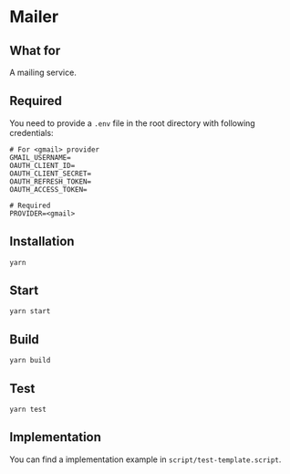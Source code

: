 # Mailer

## What for

A mailing service.

## Required

You need to provide a `.env` file in the root directory with following credentials:

```text
# For <gmail> provider
GMAIL_USERNAME=
OAUTH_CLIENT_ID=
OAUTH_CLIENT_SECRET=
OAUTH_REFRESH_TOKEN=
OAUTH_ACCESS_TOKEN=

# Required
PROVIDER=<gmail>
```

## Installation

`yarn`

## Start

`yarn start`

## Build

`yarn build`

## Test

`yarn test`

## Implementation

You can find a implementation example in `script/test-template.script`.
